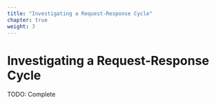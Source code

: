```yaml
---
title: "Investigating a Request-Response Cycle"
chapter: true
weight: 3
---
```


# Investigating a Request-Response Cycle

TODO: Complete